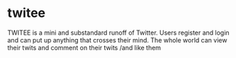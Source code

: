 # twitee
TWITEE is a mini and substandard runoff of Twitter. Users register and login and can put up anything that crosses their mind. The whole world can view their twits and comment on their twits /and like them
